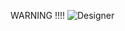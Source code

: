 WARNING !!!!
![Designer](https://github.com/user-attachments/assets/34d20d96-3cb4-4314-a538-d1711974f8b0)
